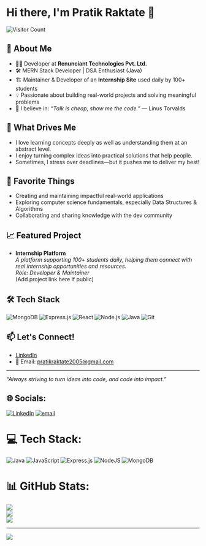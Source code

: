 # Hi there, I'm Pratik Raktate 👋

![Visitor Count](https://komarev.com/ghpvc/?username=PRATIK-RAKTATE&color=blue)

## 🚀 About Me
- 🧑‍💻 Developer at **Renunciant Technologies Pvt. Ltd.**
- 🛠️ MERN Stack Developer | DSA Enthusiast (Java)
- 🏗️ Maintainer & Developer of an **Internship Site** used daily by 100+ students
- 💡 Passionate about building real-world projects and solving meaningful problems
- 🎯 I believe in: _“Talk is cheap, show me the code.”_ — Linus Torvalds

## 🧠 What Drives Me
- I love learning concepts deeply as well as understanding them at an abstract level.
- I enjoy turning complex ideas into practical solutions that help people.
- Sometimes, I stress over deadlines—but it pushes me to deliver my best!

## 🌟 Favorite Things
- Creating and maintaining impactful real-world applications
- Exploring computer science fundamentals, especially Data Structures & Algorithms
- Collaborating and sharing knowledge with the dev community

## 📈 Featured Project
- **Internship Platform**  
  _A platform supporting 100+ students daily, helping them connect with real internship opportunities and resources._  
  _Role: Developer & Maintainer_  
  (Add project link here if public)

## 🛠️ Tech Stack
![MongoDB](https://img.shields.io/badge/-MongoDB-4EA94B?logo=mongodb&logoColor=white)
![Express.js](https://img.shields.io/badge/-Express.js-000000?logo=express&logoColor=white)
![React](https://img.shields.io/badge/-React-61DAFB?logo=react&logoColor=black)
![Node.js](https://img.shields.io/badge/-Node.js-339933?logo=node.js&logoColor=white)
![Java](https://img.shields.io/badge/-Java-007396?logo=java&logoColor=white)
![Git](https://img.shields.io/badge/-Git-F05032?logo=git&logoColor=white)

## 📫 Let's Connect!
- [LinkedIn](https://www.linkedin.com/in/pratik-raktate)
- 📧 Email: pratikraktate2005@gmail.com

---

_“Always striving to turn ideas into code, and code into impact.”_

## 🌐 Socials:
[![LinkedIn](https://img.shields.io/badge/LinkedIn-%230077B5.svg?logo=linkedin&logoColor=white)](https://linkedin.com/in/pratik-raktate) [![email](https://img.shields.io/badge/Email-D14836?logo=gmail&logoColor=white)](mailto:pratikraktate2005@gmail.com) 

# 💻 Tech Stack:
![Java](https://img.shields.io/badge/java-%23ED8B00.svg?style=for-the-badge&logo=openjdk&logoColor=white) ![JavaScript](https://img.shields.io/badge/javascript-%23323330.svg?style=for-the-badge&logo=javascript&logoColor=%23F7DF1E) ![Express.js](https://img.shields.io/badge/express.js-%23404d59.svg?style=for-the-badge&logo=express&logoColor=%2361DAFB) ![NodeJS](https://img.shields.io/badge/node.js-6DA55F?style=for-the-badge&logo=node.js&logoColor=white) ![MongoDB](https://img.shields.io/badge/MongoDB-%234ea94b.svg?style=for-the-badge&logo=mongodb&logoColor=white)
# 📊 GitHub Stats:
![](https://github-readme-stats.vercel.app/api?username=PRATIK-RAKTATE&theme=dark&hide_border=false&include_all_commits=false&count_private=false)<br/>
![](https://github-readme-streak-stats.herokuapp.com/?user=PRATIK-RAKTATE&theme=dark&hide_border=false)<br/>
![](https://github-readme-stats.vercel.app/api/top-langs/?username=PRATIK-RAKTATE&theme=dark&hide_border=false&include_all_commits=false&count_private=false&layout=compact)

---
[![](https://visitcount.itsvg.in/api?id=PRATIK-RAKTATE&icon=0&color=0)](https://visitcount.itsvg.in)

<!-- Proudly created with GPRM ( https://gprm.itsvg.in ) -->
